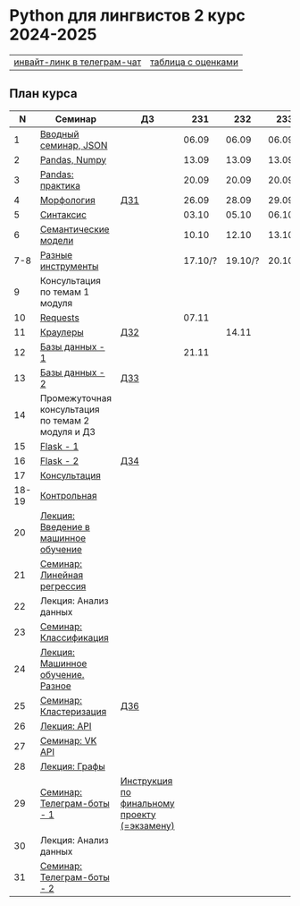 # Python для лингвистов 2 курс 2024-2025

<table>
  <tr>
    <td> <a href="https://t.me/+Jza0oxd_tPhjZjIy"> инвайт-линк в телеграм-чат </a> </td>
    <td> <a href="https://docs.google.com/spreadsheets/d/1zFbYQvjW-yAdxymjNKeoSTCn3fQR9CN5ZsPfBs0auac/edit?usp=sharing"> таблица с оценками </a> </td>
  </tr>
</table>

## План курса

| N  | Семинар     | ДЗ | 231 | 232 | 233 |
| -- | ----------- | -- | --- | --- | --- |
| 1  | [Вводный семинар, JSON](https://github.com/hse-ling-python/seminars/blob/master/json_data/intro_json_2024.ipynb) | | 06.09 | 06.09 | 06.09 |
| 2  | [Pandas, Numpy](https://github.com/hse-ling-python/seminars/blob/master/visualization/pandas_numpy_2024.ipynb) | | 13.09 | 13.09 | 13.09 |  
| 3  | [Pandas: практика](https://github.com/hse-ling-python/seminars/blob/master/visualization/pandas_training_2024.ipynb) || 20.09 | 20.09 | 20.09 | 
| 4  | [Морфология](https://github.com/hse-ling-python/seminars/blob/master/morphology/morphology_1.ipynb) | [ДЗ1](https://github.com/hse-ling-python/seminars/blob/master/homework22-23/hw1.md) | 26.09 | 28.09 | 29.09 |
| 5 | [Синтаксис](https://github.com/hse-ling-python/seminars/blob/master/UDPipe/syntax.md) | | 03.10 |05.10 |06.10|
| 6  | [Семантические модели](https://github.com/hse-ling-python/seminars/blob/master/vector_models/vector_models_21_22.ipynb) |  | 10.10 | 12.10 | 13.10 | 
| 7-8  | [Разные инструменты](https://github.com/hse-ling-python/seminars/blob/master/random_compling/compling.md) || 17.10/? |19.10/?| 20.10/?|
| 9 | Консультация по темам 1 модуля |||||
| 10 | [Requests](https://github.com/hse-ling-python/seminars/blob/master/html_and_requests/requests_2021.ipynb) | |07.11|||
| 11  | [Краулеры](https://github.com/hse-ling-python/seminars/blob/master/crawlers/crawlers_1.ipynb) | [ДЗ2](https://github.com/hse-ling-python/seminars/blob/master/homework22-23/hw_crawlers.md) ||14.11||
| 12 | [Базы данных - 1](https://github.com/hse-ling-python/seminars/blob/master/databases/databases_2020_1.ipynb) | |21.11|| |
| 13  | [Базы данных - 2](https://github.com/hse-ling-python/seminars/blob/master/databases/databases_2020_2.ipynb) | [ДЗ3](https://github.com/hse-ling-python/seminars/blob/master/homework22-23/hw3.md) ||||
| 14 | Промежуточная консультация по темам 2 модуля и ДЗ |||||
| 15  | [Flask - 1](https://github.com/hse-ling-python/seminars/blob/master/flask_applications/flask1.ipynb)| ||||
| 16  | [Flask - 2](https://github.com/hse-ling-python/seminars/blob/master/flask_applications/flask_2-3.md) | [ДЗ4](https://github.com/hse-ling-python/seminars/blob/master/flask_applications/hw_23-24.md) ||||
| 17 | [Консультация](https://github.com/hse-ling-python/seminars/blob/master/KontrolnayaInstruction.md) |||||
| 18-19 | [Контрольная](https://github.com/hse-ling-python/seminars/blob/master/KontrolnayaInstruction.md) |||||
| 20  | [Лекция: Введение в машинное обучение](https://github.com/hse-ling-python/seminars/blob/master/ml/intro.ipynb) | ||||
| 21  | [Семинар: Линейная регрессия](https://github.com/hse-ling-python/seminars/blob/master/ml/Linear_Regression.ipynb) | ||||
| 22  |Лекция: Анализ данных|||||
| 23  | [Семинар: Классификация](https://github.com/hse-ling-python/seminars/blob/master/ml/classification.ipynb)| | |||
| 24  | [Лекция: Машинное обучение. Разное](https://github.com/hse-ling-python/seminars/blob/master/ml/ml_final.md) | | |||
| 25  | [Семинар: Кластеризация](https://github.com/hse-ling-python/seminars/blob/master/ml/clustering.ipynb) | [ДЗ6](https://github.com/hse-ling-python/seminars/blob/master/homework22-23/hw6/hw6.md) | |||
| 26  | [Лекция: API](https://github.com/hse-ling-python/seminars/blob/master/different_api/client-server-architecture.ipynb) | | |||
| 27  | [Семинар: VK API](https://github.com/hse-ling-python/seminars/blob/master/different_api/vk_api2021.ipynb) | | |||
| 28  | [Лекция: Графы](https://github.com/hse-ling-python/seminars/blob/master/graphs/graphs_2021.ipynb) | ||||
| 29  | [Семинар: Телеграм-боты - 1](https://github.com/hse-ling-python/seminars/tree/master/chatbots/telegram) |[Инструкция по финальному проекту (=экзамену)](https://github.com/hse-ling-python/seminars/blob/master/homework22-23/final_project_guidelines.md)||||
| 30  |Лекция: Анализ данных|||||
| 31  | [Семинар: Телеграм-боты - 2](https://github.com/hse-ling-python/seminars/tree/master/chatbots/telegram) |||||


